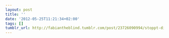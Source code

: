 ```yaml
---
layout: post
title: ''
date: '2012-05-25T11:21:34+02:00'
tags: []
tumblr_url: http://fabiantheblind.tumblr.com/post/23726090994/stoppt-die-vorratsdatenspeicherung-verdachtsfrei
---
```

